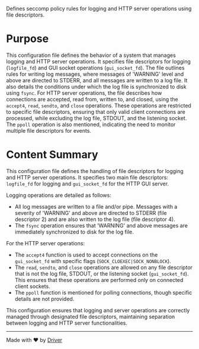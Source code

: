 <!--------------------------------------------------------------------------------->
<!-- IMPORTANT: This file is auto-generated by Driver (https://driver.ai). -------->
<!-- Manual edits may be overwritten on future commits. --------------------------->
<!--------------------------------------------------------------------------------->

Defines seccomp policy rules for logging and HTTP server operations using file descriptors.

# Purpose
This configuration file defines the behavior of a system that manages logging and HTTP server operations. It specifies file descriptors for logging (`logfile_fd`) and GUI socket operations (`gui_socket_fd`). The file outlines rules for writing log messages, where messages of 'WARNING' level and above are directed to STDERR, and all messages are written to a log file. It also details the conditions under which the log file is synchronized to disk using `fsync`. For HTTP server operations, the file describes how connections are accepted, read from, written to, and closed, using the `accept4`, `read`, `sendto`, and `close` operations. These operations are restricted to specific file descriptors, ensuring that only valid client connections are processed, while excluding the log file, STDOUT, and the listening socket. The `ppoll` operation is also mentioned, indicating the need to monitor multiple file descriptors for events.
# Content Summary
This configuration file defines the handling of file descriptors for logging and HTTP server operations. It specifies two main file descriptors: `logfile_fd` for logging and `gui_socket_fd` for the HTTP GUI server. 

Logging operations are detailed as follows:
- All log messages are written to a file and/or pipe. Messages with a severity of 'WARNING' and above are directed to STDERR (file descriptor 2) and are also written to the log file (file descriptor 4).
- The `fsync` operation ensures that 'WARNING' and above messages are immediately synchronized to disk for the log file.

For the HTTP server operations:
- The `accept4` function is used to accept connections on the `gui_socket_fd` with specific flags (`SOCK_CLOEXEC|SOCK_NONBLOCK`).
- The `read`, `sendto`, and `close` operations are allowed on any file descriptor that is not the log file, STDOUT, or the listening socket (`gui_socket_fd`). This ensures that these operations are performed only on connected client sockets.
- The `ppoll` function is mentioned for polling connections, though specific details are not provided.

This configuration ensures that logging and server operations are correctly managed through designated file descriptors, maintaining separation between logging and HTTP server functionalities.

---
Made with ❤️ by [Driver](https://www.driver.ai/)